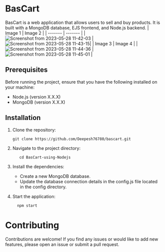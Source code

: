 # BasCart

BasCart is a web application that allows users to sell and buy products. It is built with a MongoDB database, EJS frontend, and Node.js backend.
| Image 1 | Image 2 |
| ------- | ------- |
| ![Screenshot from 2023-05-28 11-42-03](https://github.com/Deepesh76780/BasCart-using-Nodejs/assets/99245631/44572a97-dcef-4b87-9f25-3bf6737b6029) | ![Screenshot from 2023-05-28 11-43-15](https://github.com/Deepesh76780/BasCart-using-Nodejs/assets/99245631/d6f68967-b485-4a38-b72e-48a449e5cfcd)|
| Image 3 | Image 4 |
| ![Screenshot from 2023-05-28 11-44-36](https://github.com/Deepesh76780/BasCart-using-Nodejs/assets/99245631/7a195565-4780-4063-8bee-870c334d74bb) | ![Screenshot from 2023-05-28 11-45-01](https://github.com/Deepesh76780/BasCart-using-Nodejs/assets/99245631/8674b206-1063-4841-b31a-a69b58186977) |

## Prerequisites

Before running the project, ensure that you have the following installed on your machine:

- Node.js (version X.X.X)
- MongoDB (version X.X.X)

## Installation

1. Clone the repository:

   ```shell
   git clone https://github.com/Deepesh76780/bascart.git
   ```
2. Navigate to the project directory:


   ```shell
      cd BasCart-using-Nodejs
    ```
3. Install the dependencies:
    
   - Create a new MongoDB database.
   - Update the database connection details in the config.js file located in the config directory.
    
4. Start the application:

    ```shell
      npm start
      ```
# Contributing
  Contributions are welcome! If you find any issues or would like to add new features, please open an issue or submit a pull request.


